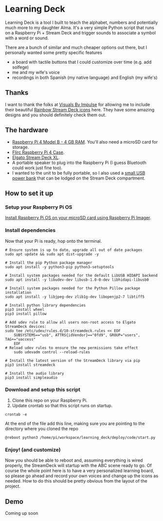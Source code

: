# Learning Deck

Learning Deck is a tool I built to teach the alphabet, numbers and potentially much more to my daughter Alma.
It's a very simple Python script that runs on a Raspberry Pi + Stream Deck and trigger sounds to associate a symbol with a word or sound.

There are a bunch of similar and much cheaper options out there, but I personally wanted some pretty specific features
* a board with tactile buttons that I could customize over time (e.g. add solfege)
* me and my wife's voice
* recordings in both Spanish (my native language) and English (my wife's) 

## Thanks

I want to thank the folks at [Visuals By Impulse](https://visualsbyimpulse.com/) for allowing me to include 
their beautiful [Rainbow Stream Deck icons](https://visualsbyimpulse.com/store/free-rainbow-stream-deck-icons/) here.
They have some amazing designs and you should definitely check them out.

## The hardware

* [Raspberry Pi 4 Model B - 4 GB RAM](https://www.adafruit.com/product/4296). You'll also need a microSD card for storage.
* [Flirc Raspberry Pi 4 Case](https://www.amazon.com/gp/product/B07WG4DW52/ref=ppx_yo_dt_b_search_asin_title?ie=UTF8&psc=1).
* [Elgato Stream Deck XL](https://www.amazon.com/gp/product/B07RL8H55Z/).
* A portable speaker to plug into the Raspberry Pi (I guess Bluetooth could work just fine too).
* I wanted to the unit to be fully portable, so I also used a [small USB power bank](https://www.amazon.com/gp/product/B06XS9RMWS/) that can be lodged on the Stream Deck compartment.

## How to set it up

### Setup your Raspberry Pi OS

[Install Raspberry Pi OS on your microSD card using Raspberry Pi Imager](https://www.raspberrypi.com/software/).

### Install dependencies

Now that your Pi is ready, hop onto the terminal.

```
# Ensure system is up to date, upgrade all out of date packages
sudo apt update && sudo apt dist-upgrade -y

# Install the pip Python package manager
sudo apt install -y python3-pip python3-setuptools

# Install system packages needed for the default LibUSB HIDAPI backend
sudo apt install -y libudev-dev libusb-1.0-0-dev libhidapi-libusb0

# Install system packages needed for the Python Pillow package installation
sudo apt install -y libjpeg-dev zlib1g-dev libopenjp2-7 libtiff5

# Install python library dependencies
pip3 install wheel
pip3 install pillow

# Add udev rule to allow all users non-root access to Elgato StreamDeck devices:
sudo tee /etc/udev/rules.d/10-streamdeck.rules << EOF
    SUBSYSTEMS=="usb", ATTRS{idVendor}=="0fd9", GROUP="users", TAG+="uaccess"
    EOF
# Reload udev rules to ensure the new permissions take effect
    sudo udevadm control --reload-rules

# Install the latest version of the StreamDeck library via pip
pip3 install streamdeck

# Install the audio library
pip3 install simpleaudio
```

### Download and setup this script

1. Clone this repo on your Raspberry Pi.
2. Update crontab so that this script runs on startup.
```
crontab -e
```
At the end of the file add this line, making sure you are pointing to the directory where you cloned the repo
```
@reboot python3 /home/pi/workspace/learning_deck/deploy/code/start.py
```

### Enjoy! (and customize)

Now you should be able to reboot and, assuming everything is wired properly, the StreamDeck will startup with the ABC scene ready to go.
Of course the whole point here is to have a very personalized learning board, so please go ahead and record your own voices and change up the icons as needed.
How to do this should be pretty obvious from the layout of the project.

## Demo

Coming up soon

